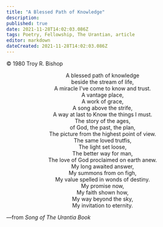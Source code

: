 ```yaml
---
title: "A Blessed Path of Knowledge"
description:
published: true
date: 2021-11-28T14:02:03.086Z
tags: Poetry, Fellowship, The Urantian, article
editor: markdown
dateCreated: 2021-11-28T14:02:03.086Z
---
```


<p class="v-card v-sheet theme--light grey lighten-3 px-2">© 1980 Troy R. Bishop</p>

<p style="text-align:center;">
A blessed path of knowledge <br>
beside the stream of life,<br>
A miracle I've come to know and trust. <br>
A vantage place, <br>
A work of grace,<br>
A song above the strife,<br>
A way at last to Know the things I must.<br>
The story of the ages,<br>
of God, the past, the plan,<br>
The picture from the highest point of view.<br>
The same loved trutfis,<br>
The light set loose,<br>
The better way for man,<br>
The love of God proclaimed on earth anew.<br>
My long awaited answer,<br>
My summons from on figh,<br>
My value spelled in wonds of destiny.<br>
My promise now,<br>
My faith shown how,<br>
My way beyond the sky,<br>
My invitation to eternity.<br>
</p>

—from _Song of The Urantia Book_